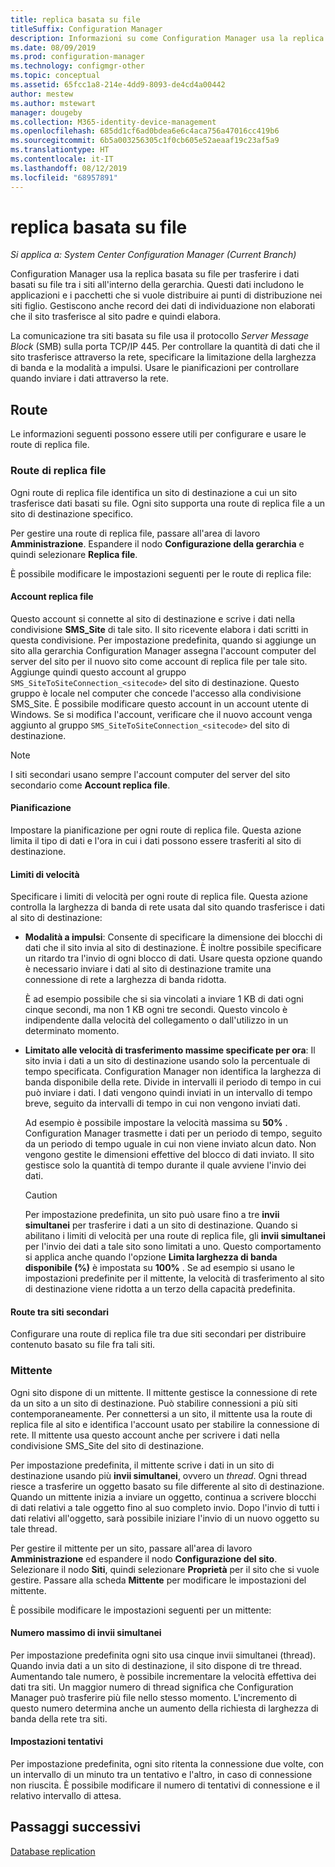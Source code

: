 ```yaml
---
title: replica basata su file
titleSuffix: Configuration Manager
description: Informazioni su come Configuration Manager usa la replica basata su file per trasferire i dati tra i siti all'interno della gerarchia
ms.date: 08/09/2019
ms.prod: configuration-manager
ms.technology: configmgr-other
ms.topic: conceptual
ms.assetid: 65fcc1a8-214e-4dd9-8093-de4cd4a00442
author: mestew
ms.author: mstewart
manager: dougeby
ms.collection: M365-identity-device-management
ms.openlocfilehash: 685dd1cf6ad0bdea6e6c4aca756a47016cc419b6
ms.sourcegitcommit: 6b5a003256305c1f0cb605e52aeaaf19c23af5a9
ms.translationtype: HT
ms.contentlocale: it-IT
ms.lasthandoff: 08/12/2019
ms.locfileid: "68957891"
---
```

# <a name="file-based-replication"></a>replica basata su file

*Si applica a: System Center Configuration Manager (Current Branch)*

Configuration Manager usa la replica basata su file per trasferire i dati basati su file tra i siti all'interno della gerarchia. Questi dati includono le applicazioni e i pacchetti che si vuole distribuire ai punti di distribuzione nei siti figlio. Gestiscono anche record dei dati di individuazione non elaborati che il sito trasferisce al sito padre e quindi elabora.  

La comunicazione tra siti basata su file usa il protocollo *Server Message Block* (SMB) sulla porta TCP/IP 445. Per controllare la quantità di dati che il sito trasferisce attraverso la rete, specificare la limitazione della larghezza di banda e la modalità a impulsi. Usare le pianificazioni per controllare quando inviare i dati attraverso la rete.  

## <a name="bkmk_routes"></a> Route

Le informazioni seguenti possono essere utili per configurare e usare le route di replica file.  

### <a name="file-replication-route"></a>Route di replica file

Ogni route di replica file identifica un sito di destinazione a cui un sito trasferisce dati basati su file. Ogni sito supporta una route di replica file a un sito di destinazione specifico.  

Per gestire una route di replica file, passare all'area di lavoro **Amministrazione**. Espandere il nodo **Configurazione della gerarchia** e quindi selezionare **Replica file**.  

È possibile modificare le impostazioni seguenti per le route di replica file:  

#### <a name="file-replication-account"></a>Account replica file

Questo account si connette al sito di destinazione e scrive i dati nella condivisione **SMS_Site** di tale sito. Il sito ricevente elabora i dati scritti in questa condivisione. Per impostazione predefinita, quando si aggiunge un sito alla gerarchia Configuration Manager assegna l'account computer del server del sito per il nuovo sito come account di replica file per tale sito. Aggiunge quindi questo account al gruppo `SMS_SiteToSiteConnection_<sitecode>` del sito di destinazione. Questo gruppo è locale nel computer che concede l'accesso alla condivisione SMS_Site. È possibile modificare questo account in un account utente di Windows. Se si modifica l'account, verificare che il nuovo account venga aggiunto al gruppo `SMS_SiteToSiteConnection_<sitecode>` del sito di destinazione.  

> [!NOTE]  
> I siti secondari usano sempre l'account computer del server del sito secondario come **Account replica file**.  

#### <a name="schedule"></a>Pianificazione

Impostare la pianificazione per ogni route di replica file. Questa azione limita il tipo di dati e l'ora in cui i dati possono essere trasferiti al sito di destinazione.  

#### <a name="rate-limits"></a>Limiti di velocità

Specificare i limiti di velocità per ogni route di replica file. Questa azione controlla la larghezza di banda di rete usata dal sito quando trasferisce i dati al sito di destinazione:  

- **Modalità a impulsi**: Consente di specificare la dimensione dei blocchi di dati che il sito invia al sito di destinazione. È inoltre possibile specificare un ritardo tra l'invio di ogni blocco di dati. Usare questa opzione quando è necessario inviare i dati al sito di destinazione tramite una connessione di rete a larghezza di banda ridotta.

    È ad esempio possibile che si sia vincolati a inviare 1 KB di dati ogni cinque secondi, ma non 1 KB ogni tre secondi. Questo vincolo è indipendente dalla velocità del collegamento o dall'utilizzo in un determinato momento.

- **Limitato alle velocità di trasferimento massime specificate per ora**: Il sito invia i dati a un sito di destinazione usando solo la percentuale di tempo specificata. Configuration Manager non identifica la larghezza di banda disponibile della rete. Divide in intervalli il periodo di tempo in cui può inviare i dati. I dati vengono quindi inviati in un intervallo di tempo breve, seguito da intervalli di tempo in cui non vengono inviati dati.

    Ad esempio è possibile impostare la velocità massima su **50%** . Configuration Manager trasmette i dati per un periodo di tempo, seguito da un periodo di tempo uguale in cui non viene inviato alcun dato. Non vengono gestite le dimensioni effettive del blocco di dati inviato. Il sito gestisce solo la quantità di tempo durante il quale avviene l'invio dei dati.  

    > [!CAUTION]  
    > Per impostazione predefinita, un sito può usare fino a tre **invii simultanei** per trasferire i dati a un sito di destinazione. Quando si abilitano i limiti di velocità per una route di replica file, gli **invii simultanei** per l'invio dei dati a tale sito sono limitati a uno. Questo comportamento si applica anche quando l'opzione **Limita larghezza di banda disponibile (%)** è impostata su **100%** . Se ad esempio si usano le impostazioni predefinite per il mittente, la velocità di trasferimento al sito di destinazione viene ridotta a un terzo della capacità predefinita.  

#### <a name="routes-between-secondary-sites"></a>Route tra siti secondari

Configurare una route di replica file tra due siti secondari per distribuire contenuto basato su file fra tali siti.  


### <a name="sender"></a>Mittente

Ogni sito dispone di un mittente. Il mittente gestisce la connessione di rete da un sito a un sito di destinazione. Può stabilire connessioni a più siti contemporaneamente. Per connettersi a un sito, il mittente usa la route di replica file al sito e identifica l'account usato per stabilire la connessione di rete. Il mittente usa questo account anche per scrivere i dati nella condivisione SMS_Site del sito di destinazione.  

Per impostazione predefinita, il mittente scrive i dati in un sito di destinazione usando più **invii simultanei**, ovvero un *thread*. Ogni thread riesce a trasferire un oggetto basato su file differente al sito di destinazione. Quando un mittente inizia a inviare un oggetto, continua a scrivere blocchi di dati relativi a tale oggetto fino al suo completo invio. Dopo l'invio di tutti i dati relativi all'oggetto, sarà possibile iniziare l'invio di un nuovo oggetto su tale thread.  

Per gestire il mittente per un sito, passare all'area di lavoro **Amministrazione** ed espandere il nodo **Configurazione del sito**. Selezionare il nodo **Siti**, quindi selezionare **Proprietà** per il sito che si vuole gestire. Passare alla scheda **Mittente** per modificare le impostazioni del mittente.  

È possibile modificare le impostazioni seguenti per un mittente:  

#### <a name="maximum-concurrent-sendings"></a>Numero massimo di invii simultanei

Per impostazione predefinita ogni sito usa cinque invii simultanei (thread). Quando invia dati a un sito di destinazione, il sito dispone di tre thread. Aumentando tale numero, è possibile incrementare la velocità effettiva dei dati tra siti. Un maggior numero di thread significa che Configuration Manager può trasferire più file nello stesso momento. L'incremento di questo numero determina anche un aumento della richiesta di larghezza di banda della rete tra siti.  

#### <a name="retry-settings"></a>Impostazioni tentativi

Per impostazione predefinita, ogni sito ritenta la connessione due volte, con un intervallo di un minuto tra un tentativo e l'altro, in caso di connessione non riuscita. È possibile modificare il numero di tentativi di connessione e il relativo intervallo di attesa.  


## <a name="next-steps"></a>Passaggi successivi

[Database replication](/sccm/core/plan-design/hierarchy/database-replication)
